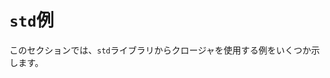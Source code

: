 # <!--Examples in `std`--> `std`例

<!--This section contains a few examples of using closures from the `std` library.-->
このセクションでは、`std`ライブラリからクロージャを使用する例をいくつか示します。
